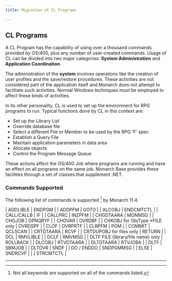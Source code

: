 ```yaml
---
title: Migration of CL Programs

---
```


## CL Programs

A CL Program has the capability of using over a thousand commands provided by OS/400, plus any number of user-created commands.  Usage of CL can be divided into two major categories: **System Administration** and **Application Coordination**.

The administration of the **system** involves operations like the creation of user profiles and the save/restore procedures. These activities are not considered part of the application itself and Monarch does not attempt to facilitate such activities.  Normal Windows techniques must be employed to affect these kinds of activities.

In its other personality, CL is used to set up the environment for RPG programs to run. Typical functions done by CL in this context are:

- Set up the Library List
- Override database file
- Select a different File or Member to be used by the RPG 'F' spec
- Establish a Query File
- Maintain application parameters in data area
- Allocate objects
- Control the Program Message Queue

These actions affect the OS/400 Job where programs are running and have an effect on all programs on the same job. Monarch Base provides these facilities through a set of classes that supplement .NET.

### Commands Supported

The following list of commands is supported [^1] by Monarch 11.4.

| ADDLIBLE | ENDPGM |
| ADDPFM | GOTO |
| ALCOBJ | ENDCMTCTL |
| CALL/CALLB | IF |
| CALLPRC | INZPFM |
| CHGDTAARA | MONMSG |
| CHGJOB | OPNQRYF |
| CHGVAR | OVRDBF |
| CHKOBJ for ObjType \*FILE only | OVRDSPF |
| CLOF | OVRPRTF |
| CLRPFM | PGM |
| COMMIT | QCLSCAN |
| CRTDTAARA | RCVF |
| CRTDUPOBJ for files only | RETURN |
| DCL | RMVLIBLE |
| DCLF | RMVMSG |
| DLTF FILE (library/file name) only | ROLLBACK |
| DLCOBJ | RTVDTAARA |
| DLTDTAARA | RTVJOBA |
| DLTF | SBMJOB |
| DLTOVR | SNDF |
| DO / ENDDO | SNDPGMMSG |
| ELSE | SNDRCVF |
| | STRCMTCTL |

----

[^1]: Not all keywords are supported on all of the commands listed.

